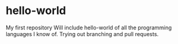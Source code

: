 hello-world
===========

My first repository
Will include hello-world of all the programming languages I know of.
Trying out branching and pull requests.
